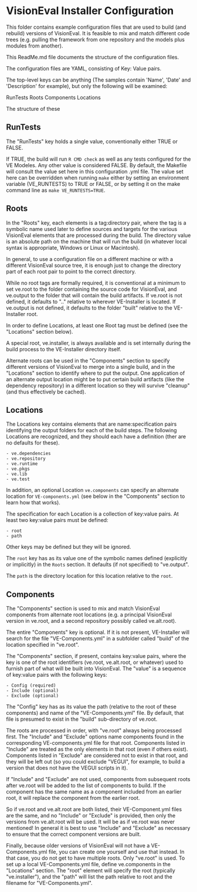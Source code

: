 # VisionEval Installer Configuration

This folder contains example configuration files that are used to build (and rebuild) versions of
VisionEval.  It is feasible to mix and match different code trees (e.g. pulling the framework from
one repository and the models plus modules from another).

This ReadMe.md file documents the structure of the configuration files.

The configuration files are YAML, consisting of Key: Value pairs.

The top-level keys can be anything (The samples contain 'Name', 'Date' and 'Description' for
example), but only the following will be examined:

RunTests
Roots
Components
Locations

The structure of these

## RunTests ##

The "RunTests" key holds a single value, conventionally either TRUE or FALSE.

If TRUE, the build will run `R CMD check` as well as any tests configured for the VE Modeles.
Any other value is considered FALSE. By default, the Makefile will consult the value set
here in this configuration .yml file. The value set here can be overridden when running `make`
either by setting an environment variable (VE_RUNTESTS) to TRUE or FALSE, or by setting it on the
make command line as `make VE_RUNTESTS=TRUE`.

## Roots ##

In the "Roots" key, each elements is a tag:directory pair, where the tag is a symbolic name used
later to define sources and targets for the various VisionEval elements that are processed during
the build.  The directory value is an absolute path on the machine that will run the build (in
whatever local syntax is appropriate, Windows or Linux or Macintosh).

In general, to use a configuration file on a different machine or with a different VisionEval
source tree, it is enough just to change the directory part of each root pair to point to
the correct directory.

While no root tags are formally required, it is conventional at a minimum to set ve.root to the
folder containing the source code for VisionEval, and ve.output to the folder that will contain the
build artifacts. If ve.root is not defined, it defaults to ".." relative to wherever VE-Installer is
located. If ve.output is not defined, it defaults to the folder "built" relative to the
VE-Installer root.

In order to define Locations, at least one Root tag must be defined (see the "Locations" section
below).

A special root, ve.installer, is always available and is set internally during the build process
to the VE-Installer directory itself.

Alternate roots can be used in the "Components" section to specify different versions of VisionEval
to merge into a single build, and in the "Locations" section to identify where to put the output.
One application of an alternate output location might be to put certain build artifacts (like the
dependency repository) in a different location so they will survive "cleanup" (and thus effectively
be cached).

## Locations ##

The Locations key contains elements that are name:specification pairs identifying the output folders
for each of the build steps.  The following Locations are recognized, and they should each have a
definition (ther are no defaults for these).

	- ve.dependencies
	- ve.repository
	- ve.runtime
	- ve.pkgs
	- ve.lib
	- ve.test

In addition, an optional Location `ve.components` can specify an alternate location for
`VE-components.yml` (see below in the "Components" section to learn how that works).

The specification for each Location is a collection of key:value pairs.  At least two key:value pairs
must be defined:

	- root
    - path

Other keys may be defined but they will be ignored.

The `root` key has as its value one of the symbolic names defined (explicitly or implicitly) in the
`Roots` section. It defaults (if not specified) to "ve.output".

The `path` is the directory location for this location relative to the `root`.

## Components ##

The "Components" section is used to mix and match VisionEval components from alternate root
locations (e.g. a principal VisionEval version in ve.root, and a second repository possibly called
ve.alt.root).

The entire "Components" key is optional. If it is not present, VE-Installer will search for
the file "VE-Components.yml" in a subfolder called "build" of the location specified in "ve.root".

The "Components" section, if present, contains key:value pairs, where the key is one of the root
identifiers (ve.root, ve.alt.root, or whatever) used to furnish part of what will be built into
VisionEval.  The "value" is a sequence of key:value pairs with the following keys:

    - Config (required)
    - Include (optional)
    - Exclude (optional)

The "Config" key has as its value the path (relative to the root of these components) and name of
the "VE-Components.yml" file. By default, that file is presumed to exist in the "build"
sub-directory of ve.root.

The roots are processed in order, with "ve.root" always being processed first.  The "Include"
and "Exclude" options name components found in the corresponding VE-components.yml file for that
root.  Components listed in "Include" are treated as the only elements in that root (even if others
exist).  Components listed in "Exclude" are considered not to exist in that root, and they will
be left out (so you could exclude "VEGUI", for example, to build a version that does not have the
VEGUI scripts in it).

If "Include" and "Exclude" are not used, components from subsequent roots
after ve.root will be added to the list of components to build. If the component has the same name
as a component included from an earlier root, it will replace the component from the earlier root.

So if ve.root and ve.alt.root are both listed, their VE-Component.yml files are the same, and no
"Include" or "Exclude" is provided, then only the versions from ve.alt.root will be used. It will
be as if ve.root was never mentioned! In general it is best to use "Include" and "Exclude" as
necessary to ensure that the correct component versions are built.

Finally, because older versions of VisionEval will not have a VE-Components.yml file, you can create
one yourself and use that instead.  In that case, you do not get to have multiple roots.  Only
"ve.root" is used.  To set up a local VE-Components.yml file, define ve.components in the
"Locations" section.  The "root" element will specify the root (typically "ve.installer"), and the
"path" will list the path relative to root and the filename for "VE-Components.yml".


